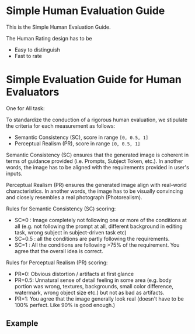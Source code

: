 # Simple Human Evaluation Guide

This is the Simple Human Evaluation Guide.

The Human Rating design has to be 
* Easy to distinguish
* Fast to rate

# Simple Evaluation Guide for Human Evaluators

One for All task:

To standardize the conduction of a rigorous human evaluation, we stipulate the criteria for each measurement as follows:
* Semantic Consistency (SC), score in range `[0, 0.5, 1]`
* Perceptual Realism (PR), score in range `[0, 0.5, 1]`


Semantic Consistency (SC) ensures that the generated image is coherent in terms of guidance provided (i.e. Prompts, Subject Token, etc.). In another words, the image has to be aligned with the requirements provided in user's inputs.

Perceptual Realism (PR) ensures the generated image align with real-world characteristics. In another words, the image has to be visually convincing and closely resembles a real photograph (Photorealism).

Rules for Semantic Consistency (SC) scoring:

* SC=0 : Image completely not following one or more of the conditions at all (e.g. not following the prompt at all, different background in editing task, wrong subject in subject-driven task etc)
* SC=0.5 : all the conditions are partly following the requirements.
* SC=1 : All the conditions are following >75% of the requirement. You agree that the overall idea is correct.

Rules for Perceptual Realism (PR) scoring:
* PR=0: Obvious distortion / artifacts at first glance
* PR=0.5: Unnatural sense of detail feeling in some area (e.g. body portion was wrong, textures, backgrounds, small color difference, watermark, wrong object size etc.) but not as bad as artifacts.
* PR=1: You agree that the image generally look real (doesn't have to be 100% perfect. Like 90% is good enough.)

## Example

